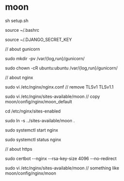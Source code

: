 # moon
sh setup.sh

source ~/.bashrc

source ~/.DJANGO_SECRET_KEY

// about gunicorn

sudo mkdir -pv /var/{log,run}/gunicorn/

sudo chown -cR ubuntu:ubuntu /var/{log,run}/gunicorn/


// about nginx

sudo vi /etc/nginx/nginx.conf // remove TLSv1 TLSv1.1

sudo vi /etc/nginx/sites-available/moon // copy moon/config/nginx/moon_default

cd /etc/nginx/sites-enabled

sudo ln -s ../sites-available/moon .

sudo systemctl start nginx

sudo systemctl status nginx

// about https

sudo certbot --nginx --rsa-key-size 4096 --no-redirect

sudo vi /etc/nginx/sites-available/moon // something like moon/config/nginx/moon


